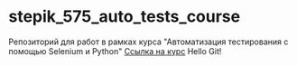 # stepik_575_auto_tests_course
Репозиторий для работ в рамках курса "Автоматизация тестирования с помощью Selenium и Python"
[Сcылка на курс](https://stepik.org/course/575)
Hello Git!